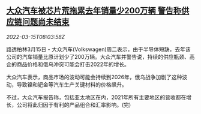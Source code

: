 <!--1647333062000-->
[大众汽车被芯片荒拖累去年销量少200万辆 警告称供应链问题尚未结束](https://cn.reuters.com/article/vw-production-chip-shortage-0315-idCNKCS2LC0PL)
------

<div><i>2022-03-15T08:03:58Z</i></div><p>路透柏林3月15日 - 大众汽车(Volkswagen)周二表示，由于半导体短缺，去年该公司的汽车销量比原计划少了200万辆。大众汽车并警告说，持续的供应瓶颈、高企的商品价格和俄乌冲突可能会打击2022年的增长。</p><p>大众汽车表示，商品市场的波动可能会持续到2026年，俄乌战争加剧了这种波动，导致镍和钯金等汽车生产关键材料的价格飙升。</p><p>不过，大众汽车报告称，包括亚太地区在内，2021年所有主要地区的营收都在增长，公司将此归因于有利的产品组合和汇率影响。(完)</p>
